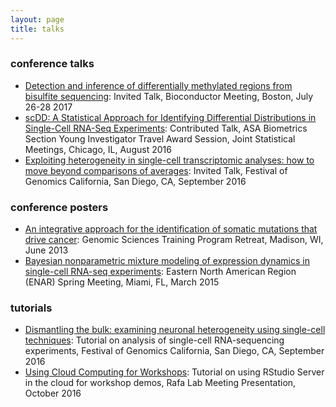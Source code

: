 ```yaml
---
layout: page
title: talks
---
```


<!-- Global site tag (gtag.js) - Google Analytics -->
<script async src="https://www.googletagmanager.com/gtag/js?id=UA-110175023-1"></script>
<script>
  window.dataLayer = window.dataLayer || [];
  function gtag(){dataLayer.push(arguments);}
  gtag('js', new Date());

  gtag('config', 'UA-110175023-1');
</script>


### conference talks 
			
- [Detection and inference of differentially methylated regions from bisulfite sequencing](http://bcb.dfci.harvard.edu/~keegan/talks/bioc_dmrseq_07282017.pdf): Invited Talk, Bioconductor Meeting, Boston, July 26-28 2017
- [scDD: A Statistical Approach for Identifying Differential Distributions in Single-Cell RNA-Seq Experiments](http://bcb.dfci.harvard.edu/~keegan/talks/JSM_2016_Korthauer_Session_418.pdf): Contributed Talk, ASA Biometrics Section Young Investigator Travel Award Session, Joint Statistical Meetings, Chicago, IL, August 2016  
- [Exploiting heterogeneity in single-cell transcriptomic analyses: how to move beyond comparisons of averages](http://bcb.dfci.harvard.edu/~keegan/talks/FoG_2016_SingleCell_Korthauer.pdf>): Invited Talk, Festival of Genomics California, San Diego, CA, September 2016
			

### conference posters
- [An integrative approach for the identification of somatic mutations that drive cancer](http://bcb.dfci.harvard.edu/~keegan/talks/2013_GSTP_KeeganKorthauer.pdf): Genomic Sciences Training Program Retreat, Madison, WI, June 2013
- [Bayesian nonparametric mixture modeling of expression dynamics in single-cell RNA-seq experiments](http://bcb.dfci.harvard.edu/~keegan/talks/ENAR_2015_KeeganKorthauer.pdf): Eastern North American Region (ENAR) Spring Meeting, Miami, FL, March 2015
			
### tutorials
- [Dismantling the bulk: examining neuronal heterogeneity using single-cell techniques](https://kdkorthauer.github.io/FestivalWorkshopVignettes/): Tutorial on analysis of single-cell RNA-sequencing experiments, Festival of Genomics California, San Diego, CA, September 2016
- [Using Cloud Computing for Workshops](http://bcb.dfci.harvard.edu/~keegan/talks/LabMtg_10072016_DigitalOceanRStudio.pdf): Tutorial on using RStudio Server in the cloud for workshop demos, Rafa Lab Meeting Presentation, October 2016
     
		        